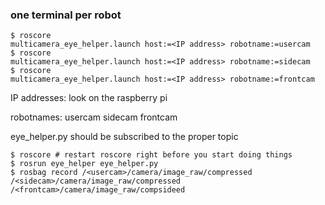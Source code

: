 ### one terminal per robot
```
$ roscore
multicamera_eye_helper.launch host:=<IP address> robotname:=usercam
$ roscore
multicamera_eye_helper.launch host:=<IP address> robotname:=sidecam
$ roscore
multicamera_eye_helper.launch host:=<IP address> robotname:=frontcam
```

IP addresses:
look on the raspberry pi

robotnames:
usercam
sidecam
frontcam

eye_helper.py should be subscribed to the proper topic


```
$ roscore # restart roscore right before you start doing things
$ rosrun eye_helper eye_helper.py
$ rosbag record /<usercam>/camera/image_raw/compressed /<sidecam>/camera/image_raw/compressed /<frontcam>/camera/image_raw/compsideed 
```